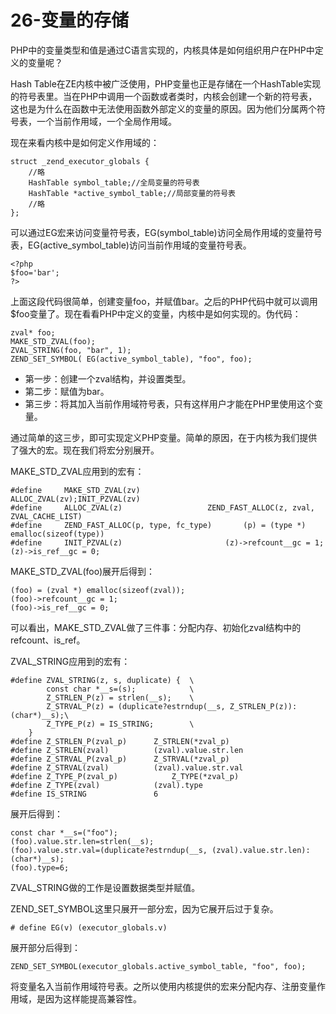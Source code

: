 # 26-变量的存储
PHP中的变量类型和值是通过C语言实现的，内核具体是如何组织用户在PHP中定义的变量呢？

Hash Table在ZE内核中被广泛使用，PHP变量也正是存储在一个HashTable实现的符号表里。当在PHP中调用一个函数或者类时，内核会创建一个新的符号表，这也是为什么在函数中无法使用函数外部定义的变量的原因。因为他们分属两个符号表，一个当前作用域，一个全局作用域。

现在来看内核中是如何定义作用域的：

    struct _zend_executor_globals {  
        //略  
        HashTable symbol_table;//全局变量的符号表  
        HashTable *active_symbol_table;//局部变量的符号表  
        //略  
    };  

可以通过EG宏来访问变量符号表，EG(symbol_table)访问全局作用域的变量符号表，EG(active_symbol_table)访问当前作用域的变量符号表。

    <?php  
    $foo='bar';  
    ?> 

上面这段代码很简单，创建变量foo，并赋值bar。之后的PHP代码中就可以调用$foo变量了。现在看看PHP中定义的变量，内核中是如何实现的。伪代码：

    zval* foo;  
    MAKE_STD_ZVAL(foo);  
    ZVAL_STRING(foo, "bar", 1);  
    ZEND_SET_SYMBOL( EG(active_symbol_table), "foo", foo);  

- 第一步：创建一个zval结构，并设置类型。
- 第二步：赋值为bar。
- 第三步：将其加入当前作用域符号表，只有这样用户才能在PHP里使用这个变量。

通过简单的这三步，即可实现定义PHP变量。简单的原因，在于内核为我们提供了强大的宏。现在我们将宏分别展开。

MAKE_STD_ZVAL应用到的宏有：

    #define     MAKE_STD_ZVAL(zv)               ALLOC_ZVAL(zv);INIT_PZVAL(zv)  
    #define     ALLOC_ZVAL(z)                   ZEND_FAST_ALLOC(z, zval, ZVAL_CACHE_LIST)  
    #define     ZEND_FAST_ALLOC(p, type, fc_type)       (p) = (type *) emalloc(sizeof(type))  
    #define     INIT_PZVAL(z)                       (z)->refcount__gc = 1;(z)->is_ref__gc = 0;  

MAKE_STD_ZVAL(foo)展开后得到：

    (foo) = (zval *) emalloc(sizeof(zval));  
    (foo)->refcount__gc = 1;  
    (foo)->is_ref__gc = 0;

可以看出，MAKE_STD_ZVAL做了三件事：分配内存、初始化zval结构中的refcount、is_ref。

ZVAL_STRING应用到的宏有：

    #define ZVAL_STRING(z, s, duplicate) {  \  
            const char *__s=(s);            \  
            Z_STRLEN_P(z) = strlen(__s);    \  
            Z_STRVAL_P(z) = (duplicate?estrndup(__s, Z_STRLEN_P(z)):(char*)__s);\  
            Z_TYPE_P(z) = IS_STRING;        \  
        }  
    #define Z_STRLEN_P(zval_p)      Z_STRLEN(*zval_p)  
    #define Z_STRLEN(zval)          (zval).value.str.len  
    #define Z_STRVAL_P(zval_p)      Z_STRVAL(*zval_p)  
    #define Z_STRVAL(zval)          (zval).value.str.val  
    #define Z_TYPE_P(zval_p)            Z_TYPE(*zval_p)  
    #define Z_TYPE(zval)            (zval).type  
    #define IS_STRING               6  

展开后得到：

    const char *__s=("foo");  
    (foo).value.str.len=strlen(__s);  
    (foo).value.str.val=(duplicate?estrndup(__s, (zval).value.str.len):(char*)__s);  
    (foo).type=6;

ZVAL_STRING做的工作是设置数据类型并赋值。

ZEND_SET_SYMBOL这里只展开一部分宏，因为它展开后过于复杂。

    # define EG(v) (executor_globals.v)

展开部分后得到：

    ZEND_SET_SYMBOL(executor_globals.active_symbol_table, "foo", foo);  

将变量名入当前作用域符号表。之所以使用内核提供的宏来分配内存、注册变量作用域，是因为这样能提高兼容性。
